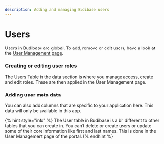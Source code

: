 ```yaml
---
description: Adding and managing Budibase users
---
```


# Users

Users in Budibase are global. To add, remove or edit users, have a look at the [User Management page](../admin/user-management.md).

### Creating or editing user roles

The Users Table in the data section is where you manage access, create and edit roles. These are then applied in the User Management page.

### Adding user meta data

You can also add columns that are specific to your application here. This data will only be available in this app.

{% hint style="info" %}
The User table in Budibase is a bit different to other tables that you can create in. You can't delete or create users or update some of their core information like first and last names. This is done in the User Management page of the portal.
{% endhint %}


